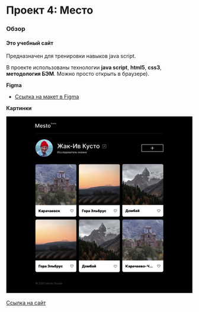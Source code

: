 # Проект 4: Место

### Обзор
#### Это учебный сайт 
Предназначен для тренировки навыков java script. 

В проекте использованы технологии **java script**, **html5**, **css3**, **методология БЭМ**. Можно просто открыть в браузере). 

**Figma**

* [Ссылка на макет в Figma](https://www.figma.com/file/2cn9N9jSkmxD84oJik7xL7/JavaScript.-Sprint-4?node-id=0%3A1)

**Картинки**

![Место](./images/readme.JPG "Проект из Фигмы")


[Ссылка на сайт](https://anna-test-2020.github.io/mesto-project/)